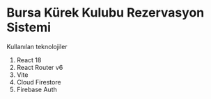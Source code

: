 # Bursa Kürek Kulubu Rezervasyon Sistemi

Kullanılan teknolojiler
1. React 18
2. React Router v6
3. Vite
4. Cloud Firestore
5. Firebase Auth
